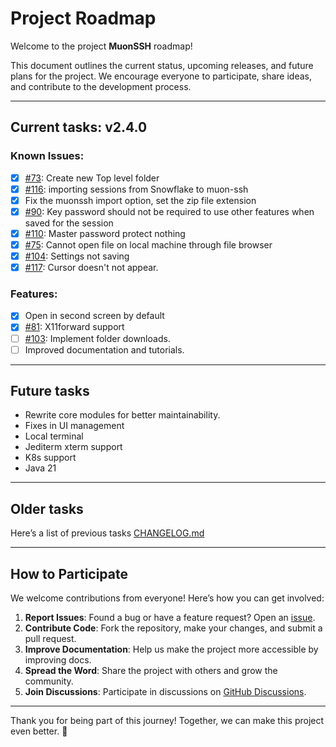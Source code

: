 # Project Roadmap

Welcome to the project **MuonSSH** roadmap! 

This document outlines the current status, upcoming releases, and future plans for the project. We encourage everyone to participate, share ideas, and contribute to the development process.

---


## Current tasks: **v2.4.0**

### Known Issues:
- [x] [#73](https://github.com/devlinx9/muon-ssh/issues/73): Create new Top level folder
- [x] [#116](https://github.com/devlinx9/muon-ssh/issues/116): importing sessions from Snowflake to muon-ssh
- [x] Fix the muonssh import option, set the zip file extension
- [x] [#90](https://github.com/devlinx9/muon-ssh/issues/90): Key password should not be required to use other features when saved for the session
- [x] [#110](https://github.com/devlinx9/muon-ssh/issues/110): Master password protect nothing
- [x] [#75](https://github.com/devlinx9/muon-ssh/issues/75): Cannot open file on local machine through file browser
- [x] [#104](https://github.com/devlinx9/muon-ssh/issues/104): Settings not saving
- [x] [#117](https://github.com/devlinx9/muon-ssh/issues/117): Cursor doesn't not appear.

### Features:
- [x] Open in second screen by default
- [x] [#81](https://github.com/devlinx9/muon-ssh/issues/81): X11forward support
- [ ] [#103](https://github.com/devlinx9/muon-ssh/issues/103): Implement folder downloads.
- [ ] Improved documentation and tutorials.

---

## Future tasks

- Rewrite core modules for better maintainability.
- Fixes in UI management
- Local terminal
- Jediterm xterm support
- K8s support
- Java 21

---

## Older tasks

Here’s a list of previous tasks [CHANGELOG.md](CHANGELOG.md)

---

## How to Participate

We welcome contributions from everyone! Here’s how you can get involved:

1. **Report Issues**: Found a bug or have a feature request? Open an [issue](https://github.com/devlinx9/muon-ssh/issues).
2. **Contribute Code**: Fork the repository, make your changes, and submit a pull request.
3. **Improve Documentation**: Help us make the project more accessible by improving docs.
4. **Spread the Word**: Share the project with others and grow the community.
5. **Join Discussions**: Participate in discussions on [GitHub Discussions](https://github.com/yourusername/yourrepo/discussions).

---

Thank you for being part of this journey! Together, we can make this project even better. 🚀